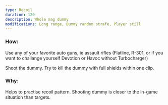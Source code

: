 ```yaml
---
type: Recoil
duration: 120
description: Whole mag dummy
modifications: Long range, Dummy random strafe, Player still
---
```


### How:

Use any of your favorite auto guns, ie assault rifles (Flatline, R-301, or if you want to challange yourself Devotion or Havoc without Turbocharger)

Shoot the dummy. Try to kill the dummy with full shields within one clip.

### Why:

Helps to practise recoil pattern. Shooting dummy is closer to the in-game situation than targets.
